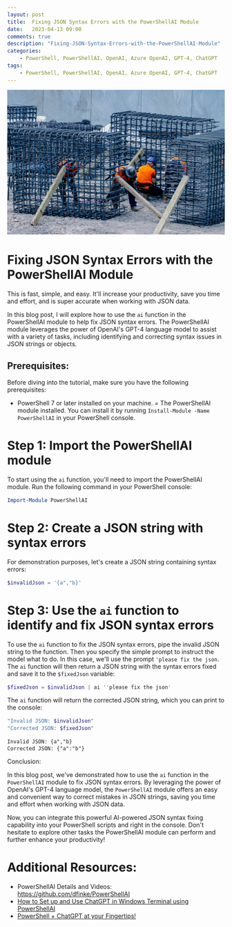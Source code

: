 ```yaml
---
layout: post
title:  Fixing JSON Syntax Errors with the PowerShellAI Module
date:   2023-04-13 09:00
comments: true
description: "Fixing-JSON-Syntax-Errors-with-the-PowerShellAI-Module"
categories:
    - PowerShell, PowerShellAI, OpenAI, Azure OpenAI, GPT-4, ChatGPT
tags:
    - PowerShell, PowerShellAI, OpenAI, Azure OpenAI, GPT-4, ChatGPT
---
```


![](images/posts/ChatGPT/FixingJSON.jpg)

# Fixing JSON Syntax Errors with the PowerShellAI Module

This is fast, simple, and easy. It'll increase your productivity, save you time and effort, and is super accurate when working with JSON data.

In this blog post, I will explore how to use the `ai` function in the PowerShellAI module to help fix JSON syntax errors. The PowerShellAI module leverages the power of OpenAI's GPT-4 language model to assist with a variety of tasks, including identifying and correcting syntax issues in JSON strings or objects.

## Prerequisites:

Before diving into the tutorial, make sure you have the following prerequisites:

- PowerShell 7 or later installed on your machine.
= The PowerShellAI module installed. You can install it by running `Install-Module -Name PowerShellAI` in your PowerShell console.

# Step 1: Import the PowerShellAI module

To start using the `ai` function, you'll need to import the PowerShellAI module. Run the following command in your PowerShell console:

```powershell
Import-Module PowerShellAI
```

# Step 2: Create a JSON string with syntax errors

For demonstration purposes, let's create a JSON string containing syntax errors:

```powershell
$invalidJson = '{a","b}'
```

# Step 3: Use the `ai` function to identify and fix JSON syntax errors

To use the `ai` function to fix the JSON syntax errors, pipe the invalid JSON string to the function. Then you specify the simple prompt to instruct the model what to do. In this case, we'll use the prompt `'please fix the json`. The `ai` function will then return a JSON string with the syntax errors fixed and save it to the `$fixedJson` variable:

```powershell
$fixedJson = $invalidJson | ai ''please fix the json'
```

The `ai` function will return the corrected JSON string, which you can print to the console:

```powershell
"Invalid JSON: $invalidJson"
"Corrected JSON: $fixedJson"
```

```
Invalid JSON: {a","b}
Corrected JSON: {"a":"b"}
```

Conclusion:

In this blog post, we've demonstrated how to use the `ai` function in the `PowerShellAI` module to fix JSON syntax errors. By leveraging the power of OpenAI's GPT-4 language model, the `PowerShellAI` module offers an easy and convenient way to correct mistakes in JSON strings, saving you time and effort when working with JSON data.

Now, you can integrate this powerful AI-powered JSON syntax fixing capability into your PowerShell scripts and right in the console. Don't hesitate to explore other tasks the PowerShellAI module can perform and further enhance your productivity!

# Additional Resources:

- PowerShellAI Details and Videos: https://github.com/dfinke/PowerShellAI
- [How to Set up and Use ChatGPT in Windows Terminal using PowerShellAI](https://dfinke.github.io/powershellai,%20powershell,%20chatgpt,%20windows%20terminal/2023/03/24/How-to-Set-up-and-Use-ChatGPT-in-Windows-Terminal-using-PowerShellAI.html)
- [PowerShell + ChatGPT at your Fingertips!](https://dfinke.github.io/powershell,%20powershellai,%20openai,%20azure%20openai/2023/04/11/PowerShell-+-ChatGPT-at-your-Fingertips.html)